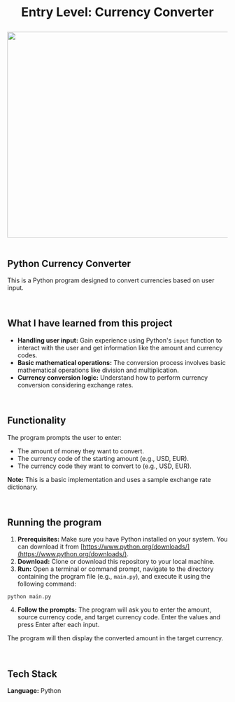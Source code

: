 # <p align="center"> Entry Level: Currency Converter </p>

<div align="center">
  <img src="https://www.sourcecodester.com/sites/default/files/images/rems/rtcc1.png" width="650" height="470">
</div>

<br>

## Python Currency Converter

This is a Python program designed to convert currencies based on user input. 

<br>

## What I have learned from this project

* **Handling user input:** Gain experience using Python's `input` function to interact with the user and get information like the amount and currency codes.
* **Basic mathematical operations:** The conversion process involves basic mathematical operations like division and multiplication. 
* **Currency conversion logic:** Understand how to perform currency conversion considering exchange rates.

<br>

## Functionality

The program prompts the user to enter:

* The amount of money they want to convert.
* The currency code of the starting amount (e.g., USD, EUR).
* The currency code they want to convert to (e.g., USD, EUR).

**Note:** This is a basic implementation and uses a sample exchange rate dictionary. 

<br>

## Running the program

1. **Prerequisites:** Make sure you have Python installed on your system. You can download it from [https://www.python.org/downloads/](https://www.python.org/downloads/).
2. **Download:** Clone or download this repository to your local machine.
3. **Run:** Open a terminal or command prompt, navigate to the directory containing the program file (e.g., `main.py`), and execute it using the following command:

```
python main.py
```

4. **Follow the prompts:** The program will ask you to enter the amount, source currency code, and target currency code. Enter the values and press Enter after each input.

The program will then display the converted amount in the target currency.

<br>

## Tech Stack

**Language:** Python
